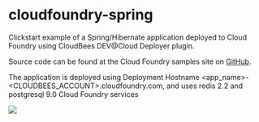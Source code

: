 cloudfoundry-spring
===================

Clickstart example of a Spring/Hibernate application deployed to Cloud Foundry using CloudBees DEV@Cloud Deployer plugin.

Source code can be found at the Cloud Foundry samples site on [GitHub](https://github.com/cloudfoundry-samples/springmvc-hibernate-template).

The application is deployed using Deployment Hostname &lt;app_name&gt;-&lt;CLOUDBEES_ACCOUNT&gt;.cloudfoundry.com, and uses redis 2.2 and postgresql 9.0 Cloud Foundry services

<a href="https://grandcentral.cloudbees.com/?CB_clickstart=https://raw.github.com/mqprichard/cloudfoundry-spring/master/clickstart.json"><img src="https://d3ko533tu1ozfq.cloudfront.net/clickstart/deployInstantly.png"/></a>
